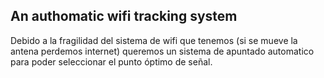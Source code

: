 An authomatic wifi tracking system
---------------------------
Debido a la fragilidad del sistema de wifi que tenemos (si se mueve la antena perdemos internet) queremos un sistema de apuntado automatico para poder seleccionar el punto óptimo de señal.
